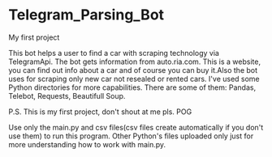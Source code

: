 # Telegram_Parsing_Bot

My first project

This bot helps a user to find a car with scraping technology via TelegramApi. The bot gets information from auto.ria.com. 
This is a website, you can find out info about a car and of course you can buy it.Also the bot uses for scraping only new car not resealed or rented cars. 
I've used some Python directories for more capabilities. There are some of them: Pandas, Telebot, Requests, Beautifull Soup.  

P.S. This is my first project, don't shout at me pls. POG

Use only the main.py and csv files(csv files create automatically if you don't use them) to run this program.
Other Python's files uploaded only just for more understanding how to work with main.py.
